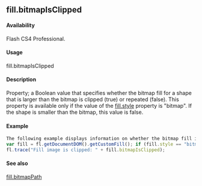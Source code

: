## fill.bitmapIsClipped

#### Availability

Flash CS4 Professional.

#### Usage

fill.bitmapIsClipped

#### Description

Property; a Boolean value that specifies whether the bitmap fill for a shape that is larger than the bitmap is clipped (true) or repeated (false). This property is available only if the value of the [fill.style](../Fill_object/fill9.md) property is "bitmap". If the shape is smaller than the bitmap, this value is false.

#### Example

```javascript
The following example displays information on whether the bitmap fill is clipped, if appropriate, in the Output panel:
var fill = fl.getDocumentDOM().getCustomFill(); if (fill.style == "bitmap")
fl.trace("Fill image is clipped: " + fill.bitmapIsClipped);

```
#### See also

[fill.bitmapPath](../Fill_object/fill1.md)

<span id="fill.bitmapPath" class="anchor"></span>
